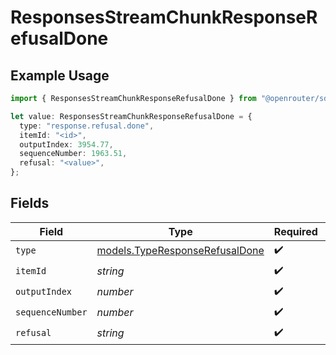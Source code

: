 # ResponsesStreamChunkResponseRefusalDone

## Example Usage

```typescript
import { ResponsesStreamChunkResponseRefusalDone } from "@openrouter/sdk/models";

let value: ResponsesStreamChunkResponseRefusalDone = {
  type: "response.refusal.done",
  itemId: "<id>",
  outputIndex: 3954.77,
  sequenceNumber: 1963.51,
  refusal: "<value>",
};
```

## Fields

| Field                                                                  | Type                                                                   | Required                                                               | Description                                                            |
| ---------------------------------------------------------------------- | ---------------------------------------------------------------------- | ---------------------------------------------------------------------- | ---------------------------------------------------------------------- |
| `type`                                                                 | [models.TypeResponseRefusalDone](../models/typeresponserefusaldone.md) | :heavy_check_mark:                                                     | N/A                                                                    |
| `itemId`                                                               | *string*                                                               | :heavy_check_mark:                                                     | N/A                                                                    |
| `outputIndex`                                                          | *number*                                                               | :heavy_check_mark:                                                     | N/A                                                                    |
| `sequenceNumber`                                                       | *number*                                                               | :heavy_check_mark:                                                     | N/A                                                                    |
| `refusal`                                                              | *string*                                                               | :heavy_check_mark:                                                     | N/A                                                                    |